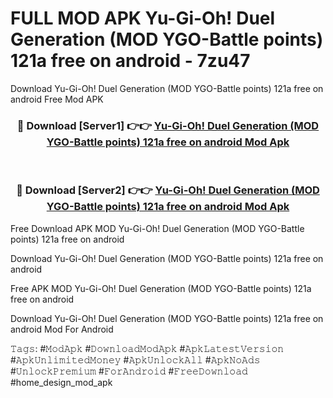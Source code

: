 # FULL MOD APK Yu-Gi-Oh! Duel Generation (MOD YGO-Battle points) 121a free on android - 7zu47
Download Yu-Gi-Oh! Duel Generation (MOD YGO-Battle points) 121a free on android Free Mod APK

<div align="center">
<h3>🔴 Download [Server1] 👉👉 <a href="https://apk-comot.site?title=Yu-Gi-Oh!_Duel_Generation_(MOD_YGO-Battle_points)_121a_free_on_android">Yu-Gi-Oh! Duel Generation (MOD YGO-Battle points) 121a free on android Mod Apk</a></h3><br>

<h3>🔴 Download [Server2] 👉👉 <a href="https://apk-comot.site?title=Yu-Gi-Oh!_Duel_Generation_(MOD_YGO-Battle_points)_121a_free_on_android">Yu-Gi-Oh! Duel Generation (MOD YGO-Battle points) 121a free on android Mod Apk</a></h3>
</div>


Free Download APK MOD Yu-Gi-Oh! Duel Generation (MOD YGO-Battle points) 121a free on android

Download Yu-Gi-Oh! Duel Generation (MOD YGO-Battle points) 121a free on android 

Free APK MOD Yu-Gi-Oh! Duel Generation (MOD YGO-Battle points) 121a free on android 

Download Yu-Gi-Oh! Duel Generation (MOD YGO-Battle points) 121a free on android Mod For Android

𝚃𝚊𝚐𝚜: #𝙼𝚘𝚍𝙰𝚙𝚔 #𝙳𝚘𝚠𝚗𝚕𝚘𝚊𝚍𝙼𝚘𝚍𝙰𝚙𝚔 #𝙰𝚙𝚔𝙻𝚊𝚝𝚎𝚜𝚝𝚅𝚎𝚛𝚜𝚒𝚘𝚗 #𝙰𝚙𝚔𝚄𝚗𝚕𝚒𝚖𝚒𝚝𝚎𝚍𝙼𝚘𝚗𝚎𝚢 #𝙰𝚙𝚔𝚄𝚗𝚕𝚘𝚌𝚔𝙰𝚕𝚕 #𝙰𝚙𝚔𝙽𝚘𝙰𝚍𝚜 #𝚄𝚗𝚕𝚘𝚌𝚔𝙿𝚛𝚎𝚖𝚒𝚞𝚖 #𝙵𝚘𝚛𝙰𝚗𝚍𝚛𝚘𝚒𝚍 #𝙵𝚛𝚎𝚎𝙳𝚘𝚠𝚗𝚕𝚘𝚊𝚍 #home_design_mod_apk